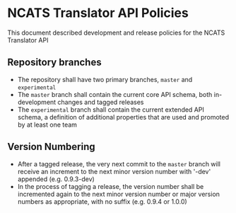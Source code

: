 # NCATS Translator API Policies

This document described development and release policies for the NCATS Translator API

## Repository branches
- The repository shall have two primary branches, `master` and `experimental`
- The `master` branch shall contain the current core API schema, both in-development changes and tagged releases
- The `experimental` branch shall contain the current extended API schema, a definition of additional properties that are used and promoted by at least one team

## Version Numbering
- After a tagged release, the very next commit to the `master` branch will receive an increment to the next minor version number with '-dev' appended
  (e.g. 0.9.3-dev)
- In the process of tagging a release, the version number shall be incremented again to the next minor version number or major version numbers as appropriate,
  with no suffix (e.g. 0.9.4 or 1.0.0)



